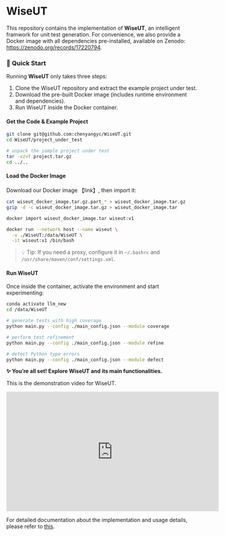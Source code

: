 # WiseUT
This repository contains the implementation of **WiseUT**, an intelligent framwork for unit test generation.
For convenience, we also provide a Docker image with all dependencies pre-installed, available on Zenodo: https://zenodo.org/records/17220794.


### 🚀 Quick Start

Running **WiseUT** only takes three steps:

1. Clone the WiseUT repository and extract the example project under test.
2. Download the pre-built Docker image (includes runtime environment and dependencies).
3. Run WiseUT inside the Docker container.

#### **Get the Code & Example Project**

```bash
git clone git@github.com:chenyangyc/WiseUT.git
cd WiseUT/project_under_test

# unpack the sample project under test
tar -xzvf project.tar.gz
cd ../..
```

####  Load the Docker Image

Download our Docker image 【link】, then import it:

```bash
cat wiseut_docker_image.tar.gz.part_* > wiseut_docker_image.tar.gz
gzip -d -c wiseut_docker_image.tar.gz > wiseut_docker_image.tar

docker import wiseut_docker_image.tar wiseut:v1

docker run --network host --name wiseut \
  -v ./WiseUT:/data/WiseUT \
  -it wiseut:v1 /bin/bash
```

> 💡 Tip: If you need a proxy, configure it in `~/.bashrc` and `/usr/share/maven/conf/settings.xml`.

#### Run WiseUT

Once inside the container, activate the environment and start experimenting:

```bash
conda activate llm_new
cd /data/WiseUT

# generate tests with high coverage
python main.py --config ./main_config.json --module coverage

# perform test refinement
python main.py --config ./main_config.json --module refine

# detect Python type errors
python main.py --config ./main_config.json --module defect
```

**✨ You’re all set! Explore WiseUT and its main functionalities.**

This is the demonstration video for WiseUT.
<iframe width="560" height="315" src="https://www.youtube.com/embed/DmszXs0eEOE?si=91LKTnm9gg4AF8Fg" title="YouTube video player" frameborder="0" allow="accelerometer; autoplay; clipboard-write; encrypted-media; gyroscope; picture-in-picture; web-share" referrerpolicy="strict-origin-when-cross-origin" allowfullscreen></iframe>

For detailed documentation about the implementation and usage details, please refer to [this](DETAILED_DOCUMENTATION.md).